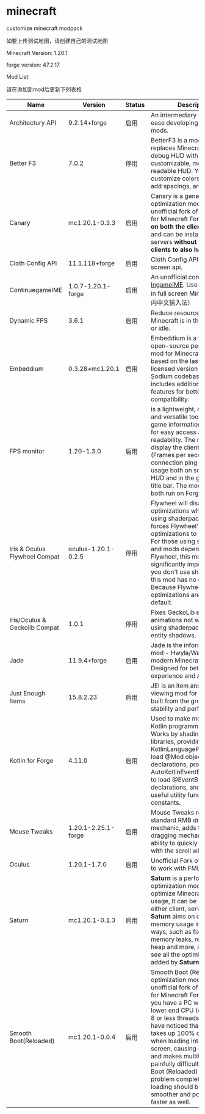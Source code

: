 # minecraft
 customize minecraft modpack

如要上传测试地图，请创建自己的测试地图

Minecraft Version: 1.20.1

forge version: 47.2.17

Mod List:

请在添加新mod后更新下列表格

| Name                          | Version             | Status | Description                                                  | Author        | Type             |
| ----------------------------- | ------------------- | ------ | ------------------------------------------------------------ | ------------- | ---------------- |
| Architectury API              | 9.2.14+forge        | 启用   | An intermediary api aimed to ease developing multiplatform mods. | Null          | Library          |
| Better F3                     | 7.0.2               | 停用   | BetterF3 is a mod that replaces Minecraft's original debug HUD with a highly customizable, more human-readable HUD. You can customize colors, position, add spacings, and more. | TreyRuffy     | Utility          |
| Canary                        | mc1.20.1-0.3.3      | 启用   | Canary is a general optimization mod and unofficial fork of [Lithium](https://modrinth.com/mod/lithium) mod for Minecraft Forge. It works **on both the client and server**, and can be installed on servers **without requiring clients to also have the mod**. | AbdEIAziz     | Optimization     |
| Cloth Config API              | 11.1.118+forge      | 启用   | Cloth Config API is a config screen api.                     | shedaniel     | Library          |
| ContinuegameIME               | 1.0.7-1.20.1-forge  | 启用   | An unofficial continuation of [IngameIME](https://github.com/Windmill-City/IngameIME-Minecraft). Use input method in full screen Minecraft.（游戏内中文输入法） | Null          | Utility          |
| Dynamic FPS                   | 3.6.1               | 启用   | Reduce resource usage while Minecraft is in the background or idle. | Juliand665    | Optimization     |
| Embeddium                     | 0.3.28+mc1.20.1     | 启用   | Embeddium is a free and open-source performance mod for Minecraft clients. It is based on the last FOSS-licensed version of the Sodium codebase, and includes additional bugfixes & features for better mod compatibility. | embeddedt     | Optimization     |
| FPS monitor                   | 1.20-1.3.0          | 启用   | is a lightweight, configurable and versatile tool to display game information on screen for easy access and readability. The mod can display the clients FPS (Frames per second), server connection ping and memory usage both on screen as a HUD and in the game-window title bar. The mod is coded to both run on Forge & Fabric. | Ewy           | Utility          |
| Iris & Oculus Flywheel Compat | oculus-1.20.1-0.2.5 | 停用   | Flywheel will disable its optimizations when you are using shaderpacks. This mod forces Flywheel's optimizations to be enabled. For those using shaderpack and mods depend on Flywheel, this mod can significantly improve fps. If you don't use shaderpack, this mod has no effect. Because Flywheel's optimizations are enabled by default. | leon-o        | Optimization     |
| Iris/Oculus & Geckolib Compat | 1.0.1               | 停用   | Fixes GeckoLib entities' animations not working while using shaderpacks that have entity shadows. | ElocinDev     | Optimization     |
| Jade                          | 11.9.4+forge        | 启用   | Jade is the information HUD mod - Hwyla/Waila for modern Minecraft versions. Designed for better user experience and API. | Snownee       | Utility          |
| Just Enough Items             | 15.8.2.23           | 启用   | JEI is an item and recipe viewing mod for Minecraft, built from the ground up for stability and performance. | mezz          | Utility          |
| Kotlin for Forge              | 4.11.0              | 启用   | Used to make mods with the Kotlin programming language. Works by shading the Kotlin libraries, providing KotlinLanguageProvider to load @Mod object declarations, providing AutoKotlinEventBusSubscriber to load @EventBusSubscriber declarations, and providing useful utility functions and constants. | thedarkcolour | Library          |
| Mouse Tweaks                  | 1.20.1-2.25.1-forge | 启用   | Mouse Tweaks replaces the standard RMB dragging mechanic, adds two new LMB dragging mechanics and an ability to quickly move items with the scroll wheel. | YaLTeR        | Utility, Storage |
| Oculus                        | 1.20.1-1.7.0        | 启用   | Unofficial Fork of "Iris", made to work with FML             | Asek3         | Decoration       |
| Saturn                        | mc1.20.1-0.1.3      | 启用   | **Saturn** is a performance optimization mod designed to optimize Minecraft's memory usage, It can be installed in either client, server or both. **Saturn** aims on optimizing memory usage in a lot of ways, such as fixing in-game memory leaks, reducing GC heap and more, if you want to see all the optimizations added by **Saturn**, press [here](https://github.com/AbdElAziz333/Saturn/wiki/Saturn-Optimizations). | AbdEIAziz     | Optimization     |
| Smooth Boot(Reloaded)         | mc1.20.1-0.0.4      | 启用   | Smooth Boot (Reloaded) is a optimization mod and unofficial fork of Smooth Boot for Minecraft Forge 1.18.2+, If you have a PC with a older or lower end CPU (ex. CPUs with 8 or less threads), you may have noticed that Minecraft takes up 100% of the CPU when loading into the title screen, causing cursor stutter and makes multitasking painfully difficult. Smooth Boot (Reloaded) solves this problem completely, and loading should be much smoother and potentially faster as well. | AbdEIAziz     | Optimization     |

